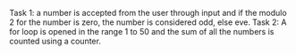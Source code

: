 Task 1: a number is accepted from the user through input and if the modulo 2 for the number is zero, the number is considered odd, else eve.
Task 2: A for loop is opened in the range 1 to 50 and the sum of all the numbers is counted using a counter.
